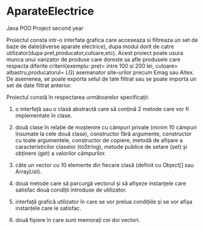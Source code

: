 # AparateElectrice
Java POO Project second year

  Proiectul consta intr-o interfata grafica care acceseaza si filtreaza un set de baze de date(diverse aparate electrice), dupa modul dorit de catre 
utilizator(dupa pret,producator,culoare,etc). 
  Acest proiect poate usura munca unui vanzator de produse care doreste sa afle produsele care respecta diferite criterii(exemplu: pret= intre 100 si 200 lei,
culoare= albastru,producatorul= LG) asemanator  site-urilor precum Emag sau Altex.
  De asemenea, se poate exporta setul de tate filtrat sau se poate importa un set de date filtrat anterior.




Proiectul constă în respectarea următoarelor specificații:

  1. o interfață sau o clasă abstractă care să conțină 2 metode care vor fi implementate în clase.

  2. două clase în relație de moștenire cu câmpuri private (minim 10 câmpuri însumate la cele două
clase), constructor fără argumente, constructor cu toate argumentele, constructor de copiere,
metodă de afișare a caracteristicilor claselor (toString), metode publice de setare (set) și obținere
(get) a valorilor câmpurilor.

  3. câte un vector cu 10 elemente din fiecare clasă (definit cu Object[] sau ArrayList<Object>).

  4. două metode care să parcurgă vectorul și să afișeze instanțele care satisfac două condiții
introduse de utilizator.

  5. interfață grafică utilizator în care se vor prelua condițiile și se vor afișa instanțele care le satisfac.

  6. două fișiere în care sunt memorați cei doi vectori.
